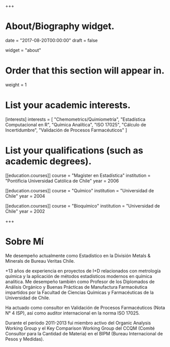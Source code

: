 +++
# About/Biography widget.

date = "2017-08-20T00:00:00"
draft = false

widget = "about"

# Order that this section will appear in.
weight = 1

# List your academic interests.
[interests]
  interests = [
    "Chemometrics/Quimiometría",
    "Estadística Computacional en R",
    "Química Analítica",
    "ISO 17025",
    "Cálculo de Incertidumbre",
    "Validación de Procesos Farmacéuticos"
  ]

# List your qualifications (such as academic degrees).
[[education.courses]]
  course = "Magíster en Estadística"
  institution = "Pontificia Universidad Católica de Chile"
  year = 2006

[[education.courses]]
  course = "Químico"
  institution = "Universidad de Chile"
  year = 2004

[[education.courses]]
  course = "Bioquímico"
  institution = "Universidad de Chile"
  year = 2002
 
+++

# Sobre Mí

Me desempeño actualmente como Estadístico en la División 
Metals & Minerals de Bureau Veritas Chile.

+13 años de experiencia en proyectos de I+D relacionados con metrología química y la aplicación de métodos estadísticos modernos en química analítica.
Me desempeño también como Profesor de los Diplomados de Análisis Orgánico 
y Buenas Prácticas de Manufactura Farmacéutica impartidos por la
Facultad de Ciencias Químicas y Farmacéuticas de la Universidad de Chile.

Ha actuado como consultor en Validación de Procesos Farmacéuticos (Nota N° 4 ISP), así como auditor internacional en la norma ISO 17025.

Durante el período 2011-2013 fui miembro activo del Organic Analysis Working
Group y el Key Comparison Working Group del CCQM (Comité Consultor para la
Cantidad de Materia) en el BIPM (Bureau Internacional de Pesos y Medidas).



